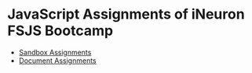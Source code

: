 # JavaScript Assignments of iNeuron FSJS Bootcamp

- [Sandbox Assignments](./Sandbox%20Assignment/readme.md)
- [Document Assignments](./Document%20Assignment/readme.md)
